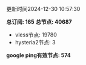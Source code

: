 更新时间2024-12-30 10:57:30

**总订阅: 165**
**总节点: 40687**
- vless节点: 19780
- hysteria2节点: 3

**google ping有效节点: 574**
